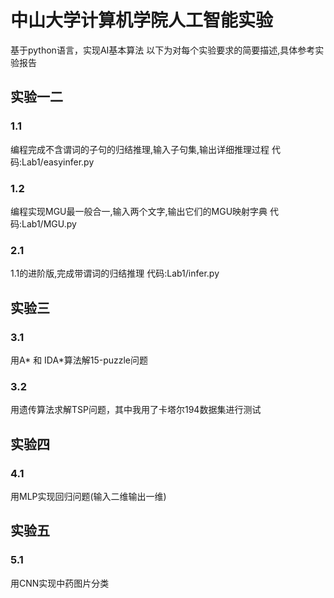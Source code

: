 # 中山大学计算机学院人工智能实验
基于python语言，实现AI基本算法
以下为对每个实验要求的简要描述,具体参考实验报告
## 实验一二
### 1.1
编程完成不含谓词的子句的归结推理,输入子句集,输出详细推理过程
代码:Lab1/easyinfer.py
### 1.2
编程实现MGU最一般合一,输入两个文字,输出它们的MGU映射字典
代码:Lab1/MGU.py
### 2.1
1.1的进阶版,完成带谓词的归结推理
代码:Lab1/infer.py

## 实验三

### 3.1
用A* 和 IDA*算法解15-puzzle问题

### 3.2
用遗传算法求解TSP问题，其中我用了卡塔尔194数据集进行测试

## 实验四
### 4.1
用MLP实现回归问题(输入二维输出一维)

## 实验五
### 5.1
用CNN实现中药图片分类